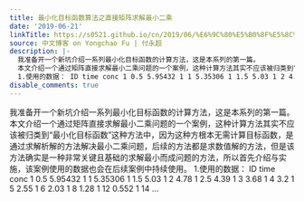 ```yaml
---
title: 最小化目标函数算法之直接矩阵求解最小二乘
date: '2019-06-21'
linkTitle: https://s0521.github.io/cn/2019/06/%E6%9C%80%E5%B0%8F%E5%8C%96%E7%9B%AE%E6%A0%87%E5%87%BD%E6%95%B0%E7%AE%97%E6%B3%95%E4%B9%8B%E7%9B%B4%E6%8E%A5%E7%9F%A9%E9%98%B5%E6%B1%82%E8%A7%A3%E6%9C%80%E5%B0%8F%E4%BA%8C%E4%B9%98/
source: 中文博客 on Yongchao Fu | 付永超
description: |-
  我准备开一个新坑介绍一系列最小化目标函数的计算方法，这是本系列的第一篇。
  本文介绍一个通过矩阵直接求解最小二乘问题的一个案例，这种计算方法其实不应该被归类到“最小化目标函数”这种方法中，因为这种方根本无需计算目标函数，是通过求解析解的方法解决最小二乘问题，后续的方法都是求数值解的方法，但是该方法确实是一种非常关键且基础的求解最小而成问题的方法，所以首先介绍与实施，该案例使用的数据也会在后续案例中持续使用。
  1.使用的数据： ID time conc 1 0.5 5.95432 1 1 5.35306 1 1.5 5.03 1 2 4.78 1 2.5 4.39 1 3 3.68 1 4 3.2 1 5 2.55 1 6 2.03 1 8 1.28 1 12 0.552 1 14 ...
disable_comments: true
---
```

我准备开一个新坑介绍一系列最小化目标函数的计算方法，这是本系列的第一篇。
本文介绍一个通过矩阵直接求解最小二乘问题的一个案例，这种计算方法其实不应该被归类到“最小化目标函数”这种方法中，因为这种方根本无需计算目标函数，是通过求解析解的方法解决最小二乘问题，后续的方法都是求数值解的方法，但是该方法确实是一种非常关键且基础的求解最小而成问题的方法，所以首先介绍与实施，该案例使用的数据也会在后续案例中持续使用。
1.使用的数据： ID time conc 1 0.5 5.95432 1 1 5.35306 1 1.5 5.03 1 2 4.78 1 2.5 4.39 1 3 3.68 1 4 3.2 1 5 2.55 1 6 2.03 1 8 1.28 1 12 0.552 1 14 ...